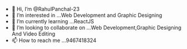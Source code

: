 - 👋 Hi, I’m @RahulPanchal-23
- 👀 I’m interested in ...Web Development and Graphic Designing
- 🌱 I’m currently learning ...ReactJS
- 💞️ I’m looking to collaborate on ...Web Development,Graphic Designing And Video Editing
- 📫 How to reach me ...9467418324

<!---
RahulPanchal-23/RahulPanchal-23 is a ✨ special ✨ repository because its `README.md` (this file) appears on your GitHub profile.
You can click the Preview link to take a look at your changes.
--->
